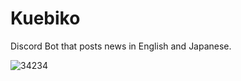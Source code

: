 # Kuebiko
Discord Bot that posts news in English and Japanese.

![34234](https://user-images.githubusercontent.com/28727157/149986375-7ca79778-f695-4525-984c-ea50e63cbd8f.png)
